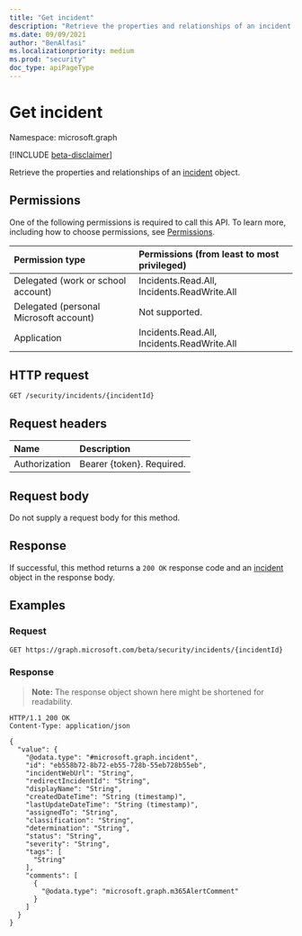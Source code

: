 ```yaml
---
title: "Get incident"
description: "Retrieve the properties and relationships of an incident object."
ms.date: 09/09/2021
author: "BenAlfasi"
ms.localizationpriority: medium
ms.prod: "security"
doc_type: apiPageType
---
```


# Get incident
Namespace: microsoft.graph

[!INCLUDE [beta-disclaimer](../../includes/beta-disclaimer.md)]

Retrieve the properties and relationships of an [incident](../resources/incident.md) object.

## Permissions
One of the following permissions is required to call this API. To learn more, including how to choose permissions, see [Permissions](/graph/permissions-reference).

|Permission type|Permissions (from least to most privileged)|
|:---|:---|
|Delegated (work or school account)|Incidents.Read.All, Incidents.ReadWrite.All|
|Delegated (personal Microsoft account)|Not supported.|
|Application|Incidents.Read.All, Incidents.ReadWrite.All|

## HTTP request

<!-- {
  "blockType": "ignored"
}
-->
``` http
GET /security/incidents/{incidentId}
```


## Request headers
|Name|Description|
|:---|:---|
|Authorization|Bearer {token}. Required.|

## Request body
Do not supply a request body for this method.

## Response

If successful, this method returns a `200 OK` response code and an [incident](../resources/incident.md) object in the response body.

## Examples

### Request
<!-- {
  "blockType": "request",
  "name": "get_incident"
}
-->
``` http
GET https://graph.microsoft.com/beta/security/incidents/{incidentId}
```


### Response
>**Note:** The response object shown here might be shortened for readability.
<!-- {
  "blockType": "response",
  "truncated": true,
  "@odata.type": "microsoft.graph.incident"
}
-->
``` http
HTTP/1.1 200 OK
Content-Type: application/json

{
  "value": {
    "@odata.type": "#microsoft.graph.incident",
    "id": "eb558b72-8b72-eb55-728b-55eb728b55eb",
    "incidentWebUrl": "String",
    "redirectIncidentId": "String",
    "displayName": "String",
    "createdDateTime": "String (timestamp)",
    "lastUpdateDateTime": "String (timestamp)",
    "assignedTo": "String",
    "classification": "String",
    "determination": "String",
    "status": "String",
    "severity": "String",
    "tags": [
      "String"
    ],
    "comments": [
      {
        "@odata.type": "microsoft.graph.m365AlertComment"
      }
    ]
  }
}
```


